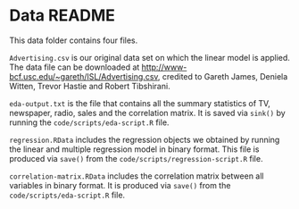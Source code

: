 # Data README

This data folder contains four files. 

`Advertising.csv` is our original data set on which the linear model is applied. The data file can be downloaded at http://www-bcf.usc.edu/~gareth/ISL/Advertising.csv, credited to Gareth James, Deniela Witten, Trevor Hastie and Robert Tibshirani.

`eda-output.txt` is the file that contains all the summary statistics of TV, newspaper, radio, sales and the correlation matrix. It is saved via `sink()` by running the `code/scripts/eda-script.R` file. 

`regression.RData` includes the regression objects we obtained by running the linear and multiple regression model in binary format. This file is produced via `save()` from the `code/scripts/regression-script.R` file. 

`correlation-matrix.RData` includes the correlation matrix between all variables in binary format. It is produced via `save()` from the `code/scripts/eda-script.R` file. 
